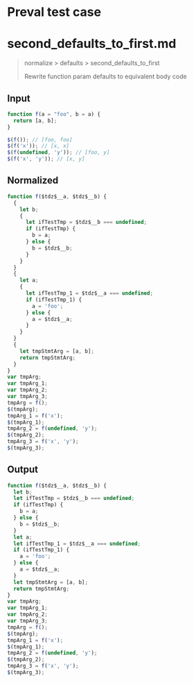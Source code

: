 # Preval test case

# second_defaults_to_first.md

> normalize > defaults > second_defaults_to_first
>
> Rewrite function param defaults to equivalent body code

## Input

`````js filename=intro
function f(a = "foo", b = a) { 
  return [a, b]; 
}

$(f()); // [foo, foo]
$(f('x')); // [x, x]
$(f(undefined, 'y')); // [foo, y]
$(f('x', 'y')); // [x, y]
`````

## Normalized

`````js filename=intro
function f($tdz$__a, $tdz$__b) {
  {
    let b;
    {
      let ifTestTmp = $tdz$__b === undefined;
      if (ifTestTmp) {
        b = a;
      } else {
        b = $tdz$__b;
      }
    }
  }
  {
    let a;
    {
      let ifTestTmp_1 = $tdz$__a === undefined;
      if (ifTestTmp_1) {
        a = 'foo';
      } else {
        a = $tdz$__a;
      }
    }
  }
  {
    let tmpStmtArg = [a, b];
    return tmpStmtArg;
  }
}
var tmpArg;
var tmpArg_1;
var tmpArg_2;
var tmpArg_3;
tmpArg = f();
$(tmpArg);
tmpArg_1 = f('x');
$(tmpArg_1);
tmpArg_2 = f(undefined, 'y');
$(tmpArg_2);
tmpArg_3 = f('x', 'y');
$(tmpArg_3);
`````

## Output

`````js filename=intro
function f($tdz$__a, $tdz$__b) {
  let b;
  let ifTestTmp = $tdz$__b === undefined;
  if (ifTestTmp) {
    b = a;
  } else {
    b = $tdz$__b;
  }
  let a;
  let ifTestTmp_1 = $tdz$__a === undefined;
  if (ifTestTmp_1) {
    a = 'foo';
  } else {
    a = $tdz$__a;
  }
  let tmpStmtArg = [a, b];
  return tmpStmtArg;
}
var tmpArg;
var tmpArg_1;
var tmpArg_2;
var tmpArg_3;
tmpArg = f();
$(tmpArg);
tmpArg_1 = f('x');
$(tmpArg_1);
tmpArg_2 = f(undefined, 'y');
$(tmpArg_2);
tmpArg_3 = f('x', 'y');
$(tmpArg_3);
`````
